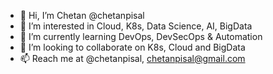 - 👋 Hi, I’m Chetan @chetanpisal
- 👀 I’m interested in Cloud, K8s, Data Science, AI, BigData
- 🌱 I’m currently learning DevOps, DevSecOps & Automation
- 💞️ I’m looking to collaborate on K8s, Cloud and BigData
- 📫 Reach me at @chetanpisal, chetanpisal@gmail.com

<!---
chetanpisal/chetanpisal is a ✨ special ✨ repository because its `README.md` (this file) appears on your GitHub profile.
You can click the Preview link to take a look at your changes.
--->
